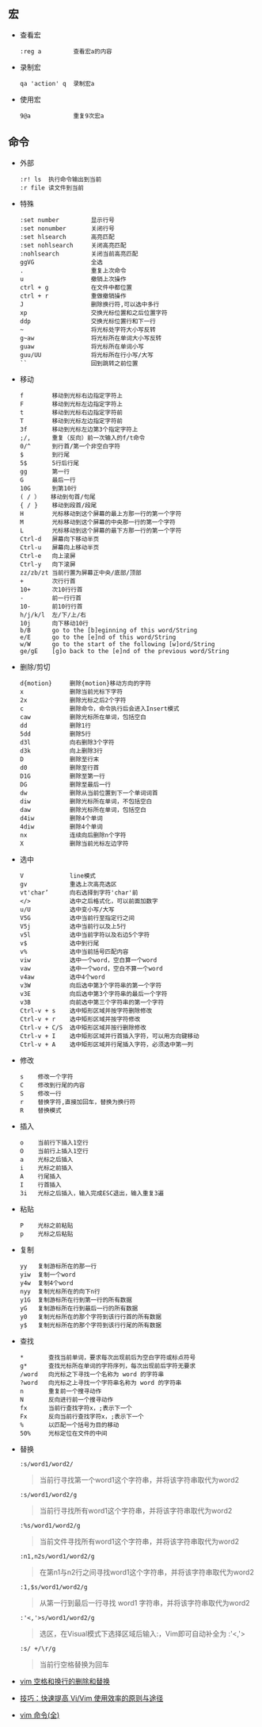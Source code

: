 ## 宏
* 查看宏
  ```
  :reg a         查看宏a的内容
  ```
* 录制宏
  ```
  qa 'action' q  录制宏a
  ```
* 使用宏
  ```
  9@a            重复9次宏a 
  ```
## 命令
* 外部
  ```
  :r! ls  执行命令输出到当前
  :r file 读文件到当前 
  ```
* 特殊
  ```
  :set number         显示行号
  :set nonumber       关闭行号
  :set hlsearch       高亮匹配
  :set nohlsearch     关闭高亮匹配
  :nohlsearch         关闭当前高亮匹配
  ggVG                全选
  .                   重复上次命令
  u                   撤销上次操作
  ctrl + g            在文件中都位置
  ctrl + r            重做撤销操作
  J                   删除换行符,可以选中多行
  xp                  交换光标位置和之后位置字符
  ddp                 交换光标位置行和下一行
  ~                   将光标处字符大小写反转
  g~aw                将光标所在单词大小写反转
  guaw                将光标所在单词小写
  guu/UU              将光标所在行小写/大写
  ``                  回到跳转之前位置
  ```
* 移动
  ```
  f        移动到光标右边指定字符上
  F        移动到光标左边指定字符上
  t        移动到光标右边指定字符前
  T        移动到光标左边指定字符前
  3f       移动到光标左边第3个指定字符上
  ;/,      重复（反向）前一次输入的f/t命令
  0/^      到行首/第一个非空白字符
  $        到行尾
  5$       5行后行尾
  gg       第一行
  G        最后一行
  10G      到第10行
  ( / ）   移动到句首/句尾
  { / }    移动到段首/段尾
  H        光标移动到这个屏幕的最上方那一行的第一个字符
  M        光标移动到这个屏幕的中央那一行的第一个字符
  L        光标移动到这个屏幕的最下方那一行的第一个字符
  Ctrl-d   屏幕向下移动半页
  Ctrl-u   屏幕向上移动半页
  Ctrl-e   向上滚屏
  Ctrl-y   向下滚屏
  zz/zb/zt 当前行置为屏幕正中央/底部/顶部
  +        次行行首
  10+      次10行行首
  -        前一行行首
  10-      前10行行首
  h/j/k/l  左/下/上/右
  10j      向下移动10行
  b/B      go to the [b]eginning of this word/String
  e/E      go to the [e]nd of this word/String
  w/W      go to the start of the following [w]ord/String
  ge/gE    [g]o back to the [e]nd of the previous word/String
  ```
* 删除/剪切
  ```
  d{motion}     删除{motion}移动方向的字符
  x             删除当前光标下字符
  2x            删除光标之后2个字符
  c             删除命令，命令执行后会进入Insert模式
  caw           删除光标所在单词，包括空白 
  dd            删除1行
  5dd           删除5行
  d3l           向右删除3个字符
  d3k           向上删除3行
  D             删除至行末
  d0            删除至行首
  D1G           删除至第一行
  DG            删除至最后一行
  dw            删除从当前位置到下一个单词词首
  diw           删除光标所在单词，不包括空白
  daw           删除光标所在单词，包括空白
  d4iw          删除4个单词
  4diw          删除4个单词
  nx            连续向后删除n个字符
  X             删除当前光标左边字符
  ```
* 选中
  ```
  V             line模式
  gv            重选上次高亮选区
  vt'char’      向右选择到字符'char'前
  </>           选中之后格式化，可以前面加数字
  u/U           选中变小写/大写
  V5G           选中当前行至指定行之间
  V5j           选中当前行以及上5行
  v5l           选中当前字符以及右边5个字符
  v$            选中到行尾
  v%            选中当前括号匹配内容
  viw           选中一个word，空白算一个word
  vaw           选中一个word，空白不算一个word
  v4aw          选中4个word
  v3W           向后选中第3个字符串的第一个字符
  v3E           向后选中第3个字符串的最后一个字符
  v3B           向前选中第三个字符串的第一个字符
  Ctrl-v + s    选中矩形区域并按字符删除修改
  Ctrl-v + r    选中矩形区域并按字符修改
  Ctrl-v + C/S  选中矩形区域并按行删除修改 
  Ctrl-v + I    选中矩形区域并行首插入字符，可以用方向键移动 
  Ctrl-v + A    选中矩形区域并行尾插入字符，必须选中第一列 
  ```
* 修改
  ```
  s    修改一个字符
  C    修改到行尾的内容
  S    修改一行
  r    替换字符,直接加回车，替换为换行符
  R    替换模式
  ```
* 插入
  ```
  o    当前行下插入1空行
  O    当前行上插入1空行
  a    光标之后插入
  i    光标之前插入
  A    行尾插入
  I    行首插入
  3i   光标之后插入，输入完成ESC退出，输入重复3遍
  ```
* 粘贴
  ```
  P    光标之前粘贴
  p    光标之后粘贴
  ```
* 复制
  ```
  yy   复制游标所在的那一行
  yiw  复制一个word
  y4w  复制4个word
  nyy  复制光标所在的向下n行
  y1G  复制游标所在行到第一行的所有数据
  yG   复制游标所在行到最后一行的所有数据
  y0   复制光标所在的那个字符到该行行首的所有数据
  y$   复制光标所在的那个字符到该行行尾的所有数据
  
  ```
* 查找
  ```
  *       查找当前单词，要求每次出现前后为空白字符或标点符号
  g*      查找光标所在单词的字符序列，每次出现前后字符无要求
  /word   向光标之下寻找一个名称为 word 的字符串
  ?word   向光标之上寻找一个字符串名称为 word 的字符串
  n       重复前一个搜寻动作
  N       反向进行前一个搜寻动作
  fx      当前行查找字符x，;表示下一个
  Fx      反向当前行查找字符x，;表示下一个
  %       以匹配一个括号为目的移动
  50%     光标定位在文件的中间
  ```
* 替换
  ```
  :s/word1/word2/
  ```
  >当前行寻找第一个word1这个字符串，并将该字符串取代为word2
  ```
  :s/word1/word2/g
  ```
  >当前行寻找所有word1这个字符串，并将该字符串取代为word2
  ```
  :%s/word1/word2/g  
  ```
  >当前文件寻找所有word1这个字符串，并将该字符串取代为word2
  ```
  :n1,n2s/word1/word2/g  
  ```
  >在第n1与n2行之间寻找word1这个字符串，并将该字符串取代为word2
  ```
  :1,$s/word1/word2/g
  ```
  >从第一行到最后一行寻找 word1 字符串，并将该字符串取代为word2
  ```
  :'<,'>s/word1/word2/g
  ```
  >选区，在Visual模式下选择区域后输入:，Vim即可自动补全为 :'<,'>
  ```
  :s/ +/\r/g
  ```
  >当前行空格替换为回车
  
* [vim 空格和换行的删除和替换](https://www.cnblogs.com/clphp/p/5502026.html)
* [技巧：快速提高 Vi/Vim 使用效率的原则与途径](https://www.ibm.com/developerworks/cn/linux/l-cn-tip-vim/)
* [vim 命令(全)](https://blog.csdn.net/zg_hover/article/details/1232018)